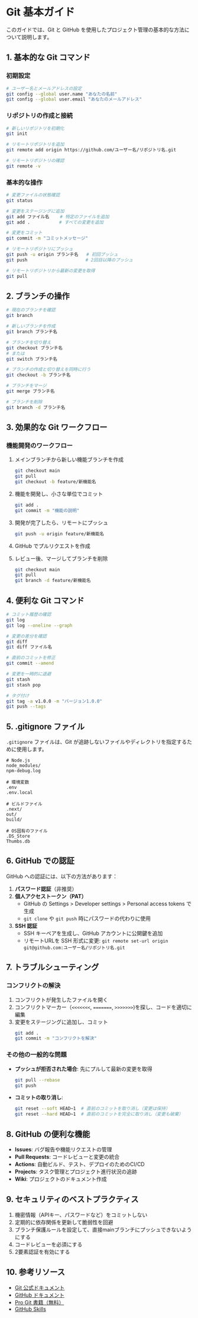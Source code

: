 # Git 基本ガイド

このガイドでは、Git と GitHub を使用したプロジェクト管理の基本的な方法について説明します。

## 1. 基本的な Git コマンド

### 初期設定
```bash
# ユーザー名とメールアドレスの設定
git config --global user.name "あなたの名前"
git config --global user.email "あなたのメールアドレス"
```

### リポジトリの作成と接続
```bash
# 新しいリポジトリを初期化
git init

# リモートリポジトリを追加
git remote add origin https://github.com/ユーザー名/リポジトリ名.git

# リモートリポジトリの確認
git remote -v
```

### 基本的な操作
```bash
# 変更ファイルの状態確認
git status

# 変更をステージングに追加
git add ファイル名    # 特定のファイルを追加
git add .           # すべての変更を追加

# 変更をコミット
git commit -m "コミットメッセージ"

# リモートリポジトリにプッシュ
git push -u origin ブランチ名   # 初回プッシュ
git push                      # 2回目以降のプッシュ

# リモートリポジトリから最新の変更を取得
git pull
```

## 2. ブランチの操作

```bash
# 現在のブランチを確認
git branch

# 新しいブランチを作成
git branch ブランチ名

# ブランチを切り替え
git checkout ブランチ名
# または
git switch ブランチ名

# ブランチの作成と切り替えを同時に行う
git checkout -b ブランチ名

# ブランチをマージ
git merge ブランチ名

# ブランチを削除
git branch -d ブランチ名
```

## 3. 効果的な Git ワークフロー

### 機能開発のワークフロー
1. メインブランチから新しい機能ブランチを作成
   ```bash
   git checkout main
   git pull
   git checkout -b feature/新機能名
   ```

2. 機能を開発し、小さな単位でコミット
   ```bash
   git add .
   git commit -m "機能の説明"
   ```

3. 開発が完了したら、リモートにプッシュ
   ```bash
   git push -u origin feature/新機能名
   ```

4. GitHub でプルリクエストを作成

5. レビュー後、マージしてブランチを削除
   ```bash
   git checkout main
   git pull
   git branch -d feature/新機能名
   ```

## 4. 便利な Git コマンド

```bash
# コミット履歴の確認
git log
git log --oneline --graph

# 変更の差分を確認
git diff
git diff ファイル名

# 直前のコミットを修正
git commit --amend

# 変更を一時的に退避
git stash
git stash pop

# タグ付け
git tag -a v1.0.0 -m "バージョン1.0.0"
git push --tags
```

## 5. .gitignore ファイル

`.gitignore` ファイルは、Git が追跡しないファイルやディレクトリを指定するために使用します。

```
# Node.js
node_modules/
npm-debug.log

# 環境変数
.env
.env.local

# ビルドファイル
.next/
out/
build/

# OS固有のファイル
.DS_Store
Thumbs.db
```

## 6. GitHub での認証

GitHub への認証には、以下の方法があります：

1. **パスワード認証**（非推奨）
2. **個人アクセストークン（PAT）**
   - GitHub の Settings > Developer settings > Personal access tokens で生成
   - `git clone` や `git push` 時にパスワードの代わりに使用
3. **SSH 認証**
   - SSH キーペアを生成し、GitHub アカウントに公開鍵を追加
   - リモートURLを SSH 形式に変更: `git remote set-url origin git@github.com:ユーザー名/リポジトリ名.git`

## 7. トラブルシューティング

### コンフリクトの解決
1. コンフリクトが発生したファイルを開く
2. コンフリクトマーカー（`<<<<<<<`, `=======`, `>>>>>>>`)を探し、コードを適切に編集
3. 変更をステージングに追加し、コミット
   ```bash
   git add .
   git commit -m "コンフリクトを解決"
   ```

### その他の一般的な問題
- **プッシュが拒否された場合**: 先にプルして最新の変更を取得
  ```bash
  git pull --rebase
  git push
  ```
- **コミットの取り消し**:
  ```bash
  git reset --soft HEAD~1  # 直前のコミットを取り消し（変更は保持）
  git reset --hard HEAD~1  # 直前のコミットを完全に取り消し（変更も破棄）
  ```

## 8. GitHub の便利な機能

- **Issues**: バグ報告や機能リクエストの管理
- **Pull Requests**: コードレビューと変更の統合
- **Actions**: 自動ビルド、テスト、デプロイのためのCI/CD
- **Projects**: タスク管理とプロジェクト進行状況の追跡
- **Wiki**: プロジェクトのドキュメント作成

## 9. セキュリティのベストプラクティス

1. 機密情報（APIキー、パスワードなど）をコミットしない
2. 定期的に依存関係を更新して脆弱性を回避
3. ブランチ保護ルールを設定して、直接mainブランチにプッシュできないようにする
4. コードレビューを必須にする
5. 2要素認証を有効にする

## 10. 参考リソース

- [Git 公式ドキュメント](https://git-scm.com/doc)
- [GitHub ドキュメント](https://docs.github.com/)
- [Pro Git 書籍（無料）](https://git-scm.com/book/ja/v2)
- [GitHub Skills](https://skills.github.com/)

